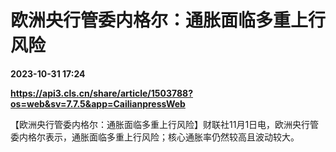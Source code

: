 # 欧洲央行管委内格尔：通胀面临多重上行风险

**2023-10-31 17:24**

**https://api3.cls.cn/share/article/1503788?os=web&sv=7.7.5&app=CailianpressWeb**

【欧洲央行管委内格尔：通胀面临多重上行风险】财联社11月1日电，欧洲央行管委内格尔表示，通胀面临多重上行风险；核心通胀率仍然较高且波动较大。